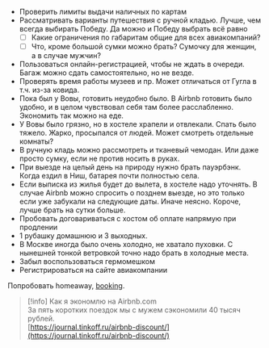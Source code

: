 - Проверить лимиты выдачи наличных по картам
- Рассматривать варианты путешествия с ручной кладью. Лучше, чем всегда выбирать Победу. Да можно и Победу выбрать всё равно
    - [ ] Какие ограничения по габаритам общие для всех авиакомпаний?
    - [ ] Что, кроме большой сумки можно брать? Сумочку для женщин, а в случае мужчин?
- Пользоваться онлайн-регистрацией, чтобы не ждать в очереди. Багаж можно сдать самостоятельно, но не везде.
- Проверять время работы музеев и пр. Может отличаться от Гугла в т.ч. из-за ковида.
- Пока был у Вовы, готовить неудобно было. В Airbnb готовить было удобно, и в целом чувствовал себя там более расслабленно. Экономить так можно на еде.
- У Вовы было грязно, но в хостеле храпели и отвлекали. Спать было тяжело. Жарко, просыпался от людей. Может смотреть отдельные комнаты?
- В ручную кладь можно рассмотреть и тканевый чемодан. Или даже просто сумку, если не против носить в руках.
- При выезде на целый день на природу нужно брать пауэрбэнк. Когда ездил в Ниш, батарея почти полностью села.
- Если выписка из жилья будет до вылета, в хостеле надо уточнять. В случае Airbnb можно спросить о позднем выезде, но это только если уже забукали на следующие даты. Иначе неясно. Короче, лучше брать на сутки больше.
- Пробовать договариваться с хостом об оплате напрямую при продлении
- 1 рубашку домашнюю и 3 выходных.
- В Москве иногда было очень холодно, не хватало пуховки. С нынешней тонкой ветровкой точно надо брать в холодные места.
- Забыл воспользоваться гермомешком
- Регистрироваться на сайте авиакомпании

  

Попробовать homeaway, [booking](http://booking.com/).

> [!info] Как я экономлю на Airbnb.com  
> За пять коротких поездок мы с мужем сэкономили 40 тысяч рублей.  
> [https://journal.tinkoff.ru/airbnb-discount/](https://journal.tinkoff.ru/airbnb-discount/)